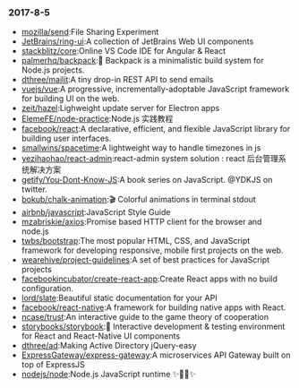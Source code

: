 ### 2017-8-5 
* [mozilla/send](https://github.com//mozilla/send):File Sharing Experiment 
* [JetBrains/ring-ui](https://github.com//JetBrains/ring-ui):A collection of JetBrains Web UI components 
* [stackblitz/core](https://github.com//stackblitz/core):Online VS Code IDE for Angular & React 
* [palmerhq/backpack](https://github.com//palmerhq/backpack):🎒 Backpack is a minimalistic build system for Node.js projects. 
* [dthree/mailit](https://github.com//dthree/mailit):A tiny drop-in REST API to send emails 
* [vuejs/vue](https://github.com//vuejs/vue):A progressive, incrementally-adoptable JavaScript framework for building UI on the web. 
* [zeit/hazel](https://github.com//zeit/hazel):Lighweight update server for Electron apps 
* [ElemeFE/node-practice](https://github.com//ElemeFE/node-practice):Node.js 实践教程 
* [facebook/react](https://github.com//facebook/react):A declarative, efficient, and flexible JavaScript library for building user interfaces. 
* [smallwins/spacetime](https://github.com//smallwins/spacetime):A lightweight way to handle timezones in js 
* [yezihaohao/react-admin](https://github.com//yezihaohao/react-admin):react-admin system solution : react 后台管理系统解决方案 
* [getify/You-Dont-Know-JS](https://github.com//getify/You-Dont-Know-JS):A book series on JavaScript. @YDKJS on twitter. 
* [bokub/chalk-animation](https://github.com//bokub/chalk-animation):🎬 Colorful animations in terminal stdout 
* [airbnb/javascript](https://github.com//airbnb/javascript):JavaScript Style Guide 
* [mzabriskie/axios](https://github.com//mzabriskie/axios):Promise based HTTP client for the browser and node.js 
* [twbs/bootstrap](https://github.com//twbs/bootstrap):The most popular HTML, CSS, and JavaScript framework for developing responsive, mobile first projects on the web. 
* [wearehive/project-guidelines](https://github.com//wearehive/project-guidelines):A set of best practices for JavaScript projects 
* [facebookincubator/create-react-app](https://github.com//facebookincubator/create-react-app):Create React apps with no build configuration. 
* [lord/slate](https://github.com//lord/slate):Beautiful static documentation for your API 
* [facebook/react-native](https://github.com//facebook/react-native):A framework for building native apps with React. 
* [ncase/trust](https://github.com//ncase/trust):An interactive guide to the game theory of cooperation 
* [storybooks/storybook](https://github.com//storybooks/storybook):📓 Interactive development & testing environment for React and React-Native UI components 
* [dthree/ad](https://github.com//dthree/ad):Making Active Directory jQuery-easy 
* [ExpressGateway/express-gateway](https://github.com//ExpressGateway/express-gateway):A microservices API Gateway built on top of ExpressJS 
* [nodejs/node](https://github.com//nodejs/node):Node.js JavaScript runtime ✨🐢🚀✨ 

